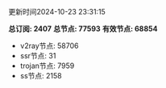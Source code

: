 更新时间2024-10-23 23:31:15

**总订阅: 2407**
**总节点: 77593**
**有效节点: 68854**
- v2ray节点: 58706
- ssr节点: 31
- trojan节点: 7959
- ss节点: 2158
